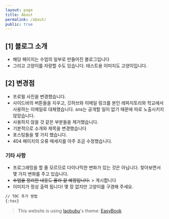 ```yaml
---
layout: page
title: About
permalink: /about/
public: true
---
```


## [1] 블로그 소개 

* 해당 페이지는 수업의 일부로 만들어진 블로그입니다 
* 그리고 고양이를 자랑할 수도 있습니다. 테스트용 이미지도 고양이입니다.

## [2] 변경점
* 프로필 사진을 변경했습니다.
* 사이드바의 버튼들을 지우고, 깃허브와 이메일 링크를 본인 레파지토리와 학교에서 사용하는 이메일로 대체했습니다. sns는 공개할 일이 없기 때문에 따로 노출시키지 않았습니다.
* 사용하지 않을 것 같은 부분들을 제거했습니다.
* 기본적으로 소개와 제목을 변경했습니다
* 포스팅들을 몇 가지 했습니다.
* 404 페이지의 오류 메세지를 아주 조금 수정했습니다.


### 기타 사항

* 프로그래밍을 할 줄 모르므로 다이나믹한 변화가 있는 것은 아닙니다. 찾아보면서 몇 가지 변화를 주고 있습니다.
* ~~수업을 정리한 내용도 올라 갈 예정입니다.~~ > 게시합니다
* 이미지가 정상 출력 됩니다! 몇 장 없지만 고양이를 구경해 주세요.






```Markdown
// TOC 추가 방법
{:toc}
```

> This website is using [laobubu](http://laobubu.net)'s theme: [EasyBook](https://github.com/laobubu/jekyll-theme-EasyBook)


